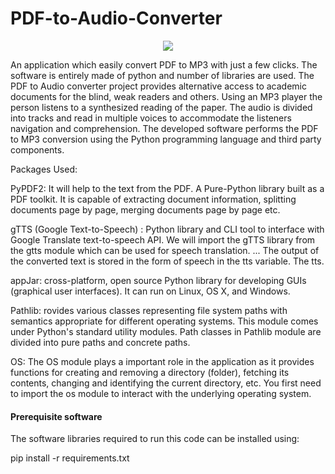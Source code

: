 # PDF-to-Audio-Converter

<p align="center">
  <img width="" height="" src="https://user-images.githubusercontent.com/63748662/126090404-a199a554-ebc2-40a4-8f61-c03ed4f0b27a.PNG">
</p>

An application which easily convert PDF to MP3 with just a few clicks. The software is entirely made of python and number of libraries are used.
The PDF to Audio converter project provides alternative access to academic documents for the blind, weak readers and others. Using an MP3 player the person listens to a synthesized reading of the paper. The audio is divided into tracks and read in multiple voices to accommodate the listeners navigation and comprehension. The developed software performs the PDF to MP3 conversion using the Python programming language and third party components. 

Packages Used:

PyPDF2: It will help to the text from the PDF. A Pure-Python library built as a PDF toolkit. It is capable of extracting document information, splitting documents page by page, merging documents page by page etc.

gTTS (Google Text-to-Speech) : Python library and CLI tool to interface with Google Translate text-to-speech API. We will import the gTTS library from the gtts module which can be used for speech translation. ... The output of the converted text is stored in the form of speech in the tts variable. The tts.

appJar: cross-platform, open source Python library for developing GUIs (graphical user interfaces). It can run on Linux, OS X, and Windows.

Pathlib: rovides various classes representing file system paths with semantics appropriate for different operating systems. This module comes under Python's standard utility modules. Path classes in Pathlib module are divided into pure paths and concrete paths.

OS: The OS module plays a important role in the application as it provides functions for creating and removing a directory (folder), fetching its contents, changing and identifying the current directory, etc. You first need to import the os module to interact with the underlying operating system.

#### Prerequisite software
The software libraries required to run this code can be installed using:

pip install -r requirements.txt
